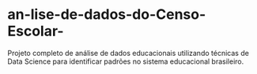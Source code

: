 # an-lise-de-dados-do-Censo-Escolar-
Projeto completo de análise de dados educacionais utilizando técnicas de Data Science para identificar padrões no sistema educacional brasileiro.
